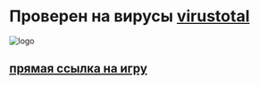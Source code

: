 # Проверен на вирусы [virustotal](https://www.virustotal.com)
![logo](https://virustotalcloud.appspot.com/static/img/logo.png)

## [прямая ссылка на игру](https://Wol4ik.github.io/games/where_they_once_were/WTOW.exe)
